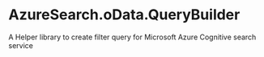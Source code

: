 # AzureSearch.oData.QueryBuilder
A Helper library to create filter query for Microsoft Azure Cognitive search service
